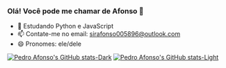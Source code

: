 ### Olá! Você pode me chamar de Afonso 👋

- 🌱 Estudando Python e JavaScript
- 📫 Contate-me no email: sirafonso005896@outlook.com
- 😄 Pronomes: ele/dele



[![Pedro Afonso's GitHub stats-Dark](https://github-readme-stats.vercel.app/api?username=SenhorAfonso&show_icons=true&theme=radical#gh-dark-mode-only)](https://github.com/senhorafonso/github-readme-stats)
[![Pedro Afonso's GitHub stats-Light](https://github-readme-stats.vercel.app/api?username=SenhorAfonso&show_icons=true&theme=gruvbox_light#gh-light-mode-only)](https://github.com/senhorafonso/github-readme-stats)

